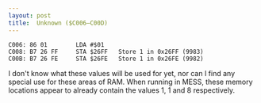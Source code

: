 ```yaml
---
layout: post
title:  Unknown ($C006—C00D)
---
```


```
C006: 86 01        LDA #$01
C008: B7 26 FF     STA $26FF   Store 1 in 0x26FF (9983)
C00B: B7 26 FE     STA $26FE   Store 1 in 0x26FE (9982)
```

I don't know what these values will be used for yet, nor can I find any special use for these areas of RAM. When running in MESS, these memory locations appear to already contain the values 1, 1 and 8 respectively.
